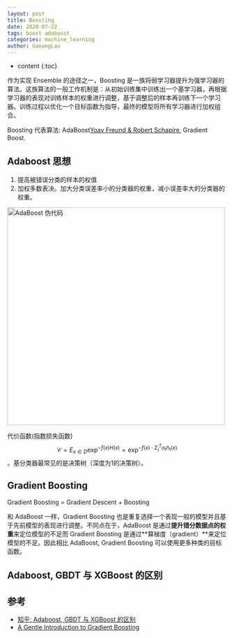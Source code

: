 ```yaml
---
layout: post
title: Boosting
date: 2020-07-22
tags: boost adaboost
categories: machine_learning
author: GaoangLau
---
```

* content
{:toc}


作为实现 Ensemble 的途径之一，Boosting 是一族将弱学习器提升为强学习器的算法。这族算法的一般工作机制是：从初始训练集中训练出一个基学习器，再根据学习器的表现对训练样本的权重进行调整，基于调整后的样本再训练下一个学习器。训练过程以优化一个目标函数为指导，最终的模型将所有学习器进行加权组合。




Boosting 代表算法: AdaBoost[Yoav Freund \& Robert Schapire](https://bit.ly/3oQi5k4), Gradient Boost.

## Adaboost 思想
1. 提高被错误分类的样本的权值
2. 加权多数表决。加大分类误差率小的分类器的权重，减小误差率大的分类器的权重。 

<img src="http://git.io/JLTYM" alt="AdaBoost 伪代码" width="500px">

代价函数(指数损失函数) $$\mathcal{C} = E_{x \in D} \exp^{-f(x) H(x)} = \exp^{-f(x)\cdot \Sigma_j^T \alpha_t h_t(x)}$$。基分类器最常见的是决策树（深度为1的决策树）。

## Gradient Boosting 
Gradient Boosting = Gradient Descent + Boosting

和 AdaBoost 一样，Gradient Boosting 也是重复选择一个表现一般的模型并且基于先前模型的表现进行调整。不同点在于，AdaBoost 是通过**提升错分数据点的权重**来定位模型的不足而 Gradient Boosting 是通过**算梯度（gradient）**来定位模型的不足。因此相比 AdaBoost, Gradient Boosting 可以使用更多种类的目标函数。



## Adaboost, GBDT 与 XGBoost 的区别





## 参考

- [知乎: Adaboost, GBDT 与 XGBoost 的区别](https://zhuanlan.zhihu.com/p/42740654)
- [A Gentle Introduction to Gradient Boosting](https://www.chengli.io/tutorials/gradient_boosting.pdf)
  